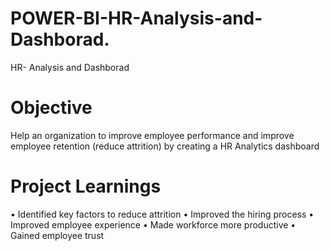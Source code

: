 # POWER-BI-HR-Analysis-and-Dashborad.

HR- Analysis and Dashborad


# Objective

Help an organization to improve employee performance and improve employee retention (reduce attrition) by creating a
HR Analytics dashboard

# Project Learnings

• Identified key factors to reduce attrition
• Improved the hiring process
• Improved employee experience
• Made workforce more productive
• Gained employee trust
